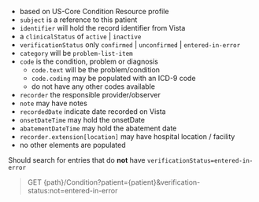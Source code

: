 
- based on US-Core Condition Resource profile
- `subject` is a reference to this patient
- `identifier` will hold the record identifier from Vista
- a `clinicalStatus` of `active` | `inactive`
- `verificationStatus` only `confirmed` | `unconfirmed` | `entered-in-error`
- `category` will be `problem-list-item`
- `code` is the condition, problem or diagnosis
  - `code.text` will be the problem/condition
  - `code.coding` may be populated with an ICD-9 code
  - do not have any other codes available
- `recorder` the responsible provider/observer
- `note` may have notes
- `recordedDate` indicate date recorded on Vista
- `onsetDateTime` may hold the onsetDate
- `abatementDateTime` may hold the abatement date
- `recorder.extension[location]` may have hospital location / facility
- no other elements are populated

Should search for entries that do **not** have `verificationStatus=entered-in-error`
> GET {path}/Condition?patient={patient}&verification-status:not=entered-in-error
